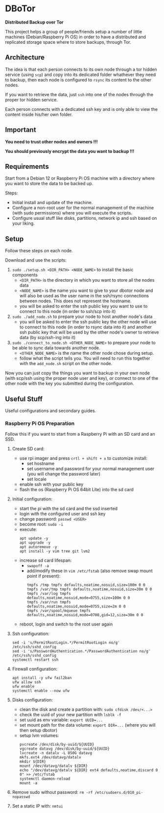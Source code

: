 # DBoTor

**Distributed Backup over Tor**

This project helps a group of people/friends setup a number of little machines (Debian/Raspberry Pi OS) in order to have a distributed and replicated storage space where to store backups, through Tor.

## Architecture

The idea is that each person connects to its own node through a tor hidden service (using `scp`) and copy into its dedicated folder whathever they need to backup, then each node is configured to `rsync` its content to the other nodes.

If you want to retrieve the data, just `ssh` into one of the nodes through the proper tor hidden service.

Each person connects with a dedicated ssh key and is only able to view the content inside his/her own folder.

## Important

**You need to trust other nodes and owners !!!**

**You should previously encrypt the data you want to backup !!!**

## Requirements

Start from a Debian 12 or Raspberry Pi OS machine with a directory where you want to store the data to be backed up.

Steps:
- Initial install and update of the machine.
- Configure a non-root user for the normal management of the machine (with sudo permissions) where you will execute the scripts.
- Configure usual stuff like disks, partitions, network ip and ssh based on your liking.

## Setup

Follow these steps on each node.

Download and use the scripts:
1. `sudo ./setup.sh <DIR_PATH> <NODE_NAME>` to install the basic components
    - `<DIR_PATH>` is the directory in which you want to store all the nodes data
    - `<NODE_NAME>` is the name you want to give to your dbotor node and will also be used as the user name in the ssh/rsync connections between nodes. This does not represent the hostname.
    - you will be asked to enter the ssh public key you want to use to connect to this node (in order to ssh/scp into it) 
2. `sudo ./add_node.sh` to prepare your node to host another node's data
    - you will be asked to enter the ssh public key the other node will use to connect to this node (in order to rsync data into it) and another ssh public key that will be used by the other node's owner to retrieve data (by scp/ssh-ing into it)
3. `sudo ./connect_to_node.sh <OTHER_NODE_NAME>` to prepare your node to be able to sync data towards another node.
    - `<OTHER_NODE_NAME>` is the name the other node chose during setup.
    - follow what the script tells you. You will need to run this together with the `add_node.sh` script on the other node.

Now you can just copy the things you want to backup in your own node (with scp/ssh using the proper node user and key), or connect to one of the other node with the key you submitted during the configuration.

## Useful Stuff

Useful configurations and secondary guides.

### Raspberry Pi OS Preparation

Follow this if you want to start from a Raspberry Pi with an SD card and an SSD.

1. Create SD card:
    - use rpi imager and press `crtl + shift + x` to customize install:
        - set hostname
        - set username and password for your normal management user (you will change the password later)
        - set locale
    - enable ssh with your public key
    - flash the os (Raspberry Pi OS 64bit Lite) into the sd card

2. Initial configuration:
    - start the pi with the sd card and the ssd inserted
    - login with the configured user and ssh key
    - change password: `passwd <USER>`
    - become root: `sudo -i`
    - execute:
        ```
        apt update -y
        apt upgrade -y
        apt autoremove -y
        apt install -y vim tree git lvm2
        ```
    - increase sd card lifespan:
        - `swapoff -a`
        - add/modify these in `vim /etc/fstab` (also remove swap mount point if present):
            ```
            tmpfs /tmp tmpfs defaults,noatime,nosuid,size=100m 0 0
            tmpfs /var/tmp tmpfs defaults,noatime,nosuid,size=30m 0 0
            tmpfs /var/log tmpfs defaults,noatime,nosuid,mode=0755,size=100m 0 0
            tmpfs /var/run tmpfs defaults,noatime,nosuid,mode=0755,size=2m 0 0
            tmpfs /var/spool/mqueue tmpfs defaults,noatime,nosuid,mode=0700,gid=12,size=30m 0 0
            ```
    - reboot, login and switch to the root user again

3. Ssh configuration:
    ```
    sed -i 's/PermitRootLogin.*/PermitRootLogin no/g' /etc/ssh/sshd_config
    sed -i 's/PasswordAuthentication.*/PasswordAuthentication no/g' /etc/ssh/sshd_config
    systemctl restart ssh
    ```

4. Firewall configuration:
    ```
    apt install -y ufw fail2ban
    ufw allow ssh
    ufw enable
    systemctl enable --now ufw
    ```

5. Disks configuration:
    - clean the disk and create a partition with: `sudo cfdisk /dev/<...>`
    - check the uuid of your new partition with `lsblk -f`
    - set uuid as env variable: `export UUID=...`
    - set mount path for the data volume: `export DIR=...` (where you will then setup dbotor)
    - setup lvm volumes:
        ```
        pvcreate /dev/disk/by-uuid/${UUID}
        vgcreate datavg /dev/disk/by-uuid/${UUID}
        lvcreate -n datalv -L 850G datavg
        mkfs.ext4 /dev/datavg/datalv
        mkdir ${DIR}
        mount /dev/datavg/datalv ${DIR}
        echo "/dev/datavg/datalv ${DIR} ext4 defaults,noatime,discard 0 0" >> /etc/fstab
        systemctl daemon-reload
        mount -a
        ```

6. Remove sudo without password: `rm -rf /etc/sudoers.d/010_pi-nopasswd`

7. Set a static IP with: `nmtui`
